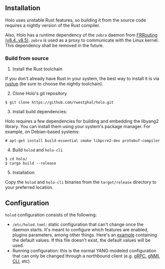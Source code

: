 ## Installation

Holo uses unstable Rust features, so building it from the source code requires a nightly version of the Rust compiler.

Also, Holo has a runtime dependency of the `zebra` daemon from [FRRouting (v8.4..v8.5)](https://github.com/FRRouting/frr).
`zebra` is used as a proxy to communicate with the Linux kernel.
This dependency shall be removed in the future.

### Build from source

1. Install the Rust toolchain

If you don't already have Rust in your system, the best way to install it is via [rustup](https://rustup.rs/) (be sure to choose the nightly toolchain).

2. Clone Holo's git repository

```
$ git clone https://github.com/rwestphal/holo.git
```

3. Install build dependencies:

Holo requires a few dependencies for building and embedding the libyang2 library.
You can install them using your system's package manager. For example, on Debian-based systems:

```
# apt-get install build-essential cmake libpcre2-dev protobuf-compiler
```

4. Build `holod` and `holo-cli`

```
$ cd holo/
$ cargo build --release
```

5. Installation

Copy the `holod` and `holo-cli` binaries from the `target/release` directory to your preferred location.

## Configuration

`holod` configuration consists of the following:
* `/etc/holod.toml`: static configuration that can't change once the daemon starts. It's meant to configure which features are enabled, plugins parameters, among other things.
  Here's an [example](holo-daemon/holod.toml) containing the default values. If this file doesn't exist, the default values will be used.
* Running configuration: this is the normal YANG-modeled
configuration that can only be changed through a northbound client
(e.g. [gRPC](https://github.com/rwestphal/holo/wiki/gRPC),
[gNMI](https://github.com/rwestphal/holo/wiki/gNMI),
[CLI](https://github.com/rwestphal/holo/wiki/CLI), etc).
